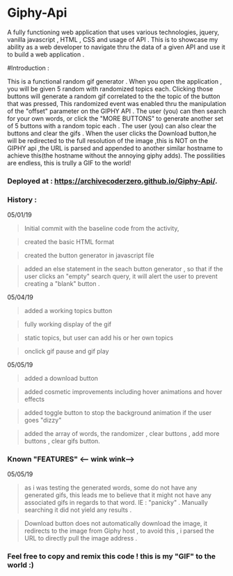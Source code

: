 # Giphy-Api

A fully functioning web application that uses various technologies, jquery, vanilla javascript , HTML , CSS and usage of API . This is to showcase my ability as a web developer to navigate thru the data of a given API and use it to build a web application . 

#Introduction :

This is a functional random gif generator . When you open the application , you will be given 5 random with randomized topics each. Clicking those buttons will generate a random gif correlated to the the topic of the button that was pressed, This randomized event was enabled thru the manipulation of the "offset" parameter on the GIPHY API . The user (you) can then search for your own words, or click the "MORE BUTTONS" to generate another set of 5 buttons with a random topic each . The user (you) can also clear the buttons and clear the gifs . When the user clicks the Download button,he will be redirected to the full resolution of the image ,this is NOT on the GIPHY api ,the URL is parsed and appended to another similar hostname to achieve this(the hostname without the annoying giphy adds). The possilities are endless, this is trully a GIF to the world!


### Deployed at : https://archivecoderzero.github.io/Giphy-Api/.

### History :

05/01/19 

> Initial commit with the baseline code from the activity,

> created the basic HTML format 

> created the button generator in javascript file 

> added an else statement in the seach button generator , so that if the user clicks an "empty" search query, it will alert the user to prevent creating a "blank" button .

05/04/19

> added a working topics button

> fully working display of the gif 

> static topics, but user can add his or her own topics

> onclick gif pause and gif play

05/05/19 

> added a download button

> added cosmetic improvements including hover animations and hover effects

> added toggle button to stop the background animation if the user goes "dizzy" 

> added the array of words, the randomizer , clear buttons , add more buttons , clear gifs button.

### Known "FEATURES" <-- wink wink-->

05/05/19

> as i was testing the generated words, some do not have any generated gifs, this leads me to believe that it might not have any associated gifs in regards to that word. IE : "panicky" . Manually searching it did not yield any results .

> Download button does not automatically download the image, it redirects to the image from Giphy host , to avoid this , i parsed the URL to directly pull the image address .


### Feel free to copy and remix this code ! this is my "GIF" to the world :)
